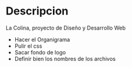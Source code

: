 # Descripcion

La Colina, proyecto de Diseño y Desarrollo Web

- Hacer el Organigrama
- Pulir el css
- Sacar fondo de logo
- Definir bien los nombres de los archivos
